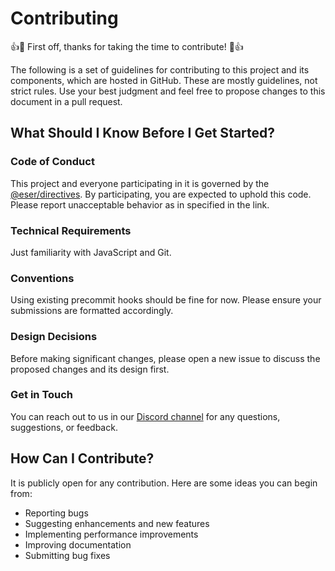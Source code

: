 # Contributing

👍🎉 First off, thanks for taking the time to contribute! 🎉👍

The following is a set of guidelines for contributing to this project and its components, which are hosted in GitHub.
These are mostly guidelines, not strict rules. Use your best judgment and feel free to propose changes to this document
in a pull request.

## What Should I Know Before I Get Started?

### Code of Conduct

This project and everyone participating in it is governed by the
[@eser/directives](https://github.com/eser/stack/blob/dev/pkg/%40eser/directives/README.md). By participating, you are
expected to uphold this code. Please report unacceptable behavior as in specified in the link.

### Technical Requirements

Just familiarity with JavaScript and Git.

### Conventions

Using existing precommit hooks should be fine for now. Please ensure your submissions are formatted accordingly.

### Design Decisions

Before making significant changes, please open a new issue to discuss the proposed changes and its design first.

### Get in Touch

You can reach out to us in our [Discord channel](https://discord.com/channels/1139067412105396304/1283540458739335189)
for any questions, suggestions, or feedback.

## How Can I Contribute?

It is publicly open for any contribution. Here are some ideas you can begin from:

- Reporting bugs
- Suggesting enhancements and new features
- Implementing performance improvements
- Improving documentation
- Submitting bug fixes

